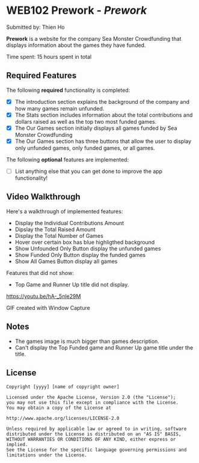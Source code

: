 # WEB102 Prework - *Prework*

Submitted by: Thien Ho

**Prework** is a website for the company Sea Monster Crowdfunding that displays information about the games they have funded.

Time spent: 15 hours spent in total

## Required Features

The following **required** functionality is completed:

* [X] The introduction section explains the background of the company and how many games remain unfunded.
* [X] The Stats section includes information about the total contributions and dollars raised as well as the top two most funded games.
* [X] The Our Games section initially displays all games funded by Sea Monster Crowdfunding
* [X] The Our Games section has three buttons that allow the user to display only unfunded games, only funded games, or all games.

The following **optional** features are implemented:

* [ ] List anything else that you can get done to improve the app functionality!

## Video Walkthrough

Here's a walkthrough of implemented features:

* Display the Individual Contributions Amount
* Dipslay the Total Raised Amount
* Display the Total Number of Games
* Hover over certain box has blue highligthed background
* Show Unfounded Only Button display the unfunded games
* Show Funded Only Button display the funded games
* Show All Games Button display all games

Features that did not show:

* Top Game and Runner Up title did not display.

https://youtu.be/hA-_5nle29M

GIF created with Window Capture

<!-- Recommended tools:
[Kap](https://getkap.co/) for macOS
[ScreenToGif](https://www.screentogif.com/) for Windows
[peek](https://github.com/phw/peek) for Linux. -->

## Notes

* The games image is much bigger than games description.
* Can't display the Top Funded game and Runner  Up game title under the title.

## License

    Copyright [yyyy] [name of copyright owner]

    Licensed under the Apache License, Version 2.0 (the "License");
    you may not use this file except in compliance with the License.
    You may obtain a copy of the License at

    http://www.apache.org/licenses/LICENSE-2.0

    Unless required by applicable law or agreed to in writing, software
    distributed under the License is distributed on an "AS IS" BASIS,
    WITHOUT WARRANTIES OR CONDITIONS OF ANY KIND, either express or implied.
    See the License for the specific language governing permissions and
    limitations under the License.
